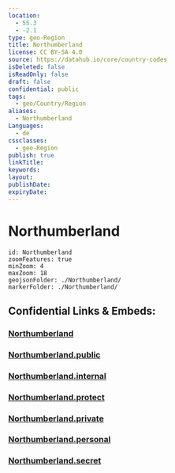 ```yaml
---
location:
  - 55.3
  - -2.1
type: geo-Region
title: Northumberland
license: CC BY-SA 4.0
source: https://datahub.io/core/country-codes
isDeleted: false
isReadOnly: false
draft: false
confidential: public
tags:
  - geo/Country/Region
aliases:
  - Northumberland
Languages:
  - de
cssclasses:
  - geo-Region
publish: true
linkTitle:
keywords:
layout:
publishDate:
expiryDate:
---
```


# Northumberland

```leaflet
id: Northumberland
zoomFeatures: true 
minZoom: 4 
maxZoom: 18
geojsonFolder: ./Northumberland/
markerFolder: ./Northumberland/
```


## Confidential Links & Embeds: 

### [Northumberland](/_Standards/Earth/Continent/Europe/Europe~North/UK/England/Regions~England/North_East_England/Northumberland.md) 

### [Northumberland.public](/_public/Earth/Continent/Europe/Europe~North/UK/England/Regions~England/North_East_England/Northumberland.public.md) 

### [Northumberland.internal](/_internal/Earth/Continent/Europe/Europe~North/UK/England/Regions~England/North_East_England/Northumberland.internal.md) 

### [Northumberland.protect](/_protect/Earth/Continent/Europe/Europe~North/UK/England/Regions~England/North_East_England/Northumberland.protect.md) 

### [Northumberland.private](/_private/Earth/Continent/Europe/Europe~North/UK/England/Regions~England/North_East_England/Northumberland.private.md) 

### [Northumberland.personal](/_personal/Earth/Continent/Europe/Europe~North/UK/England/Regions~England/North_East_England/Northumberland.personal.md) 

### [Northumberland.secret](/_secret/Earth/Continent/Europe/Europe~North/UK/England/Regions~England/North_East_England/Northumberland.secret.md)

